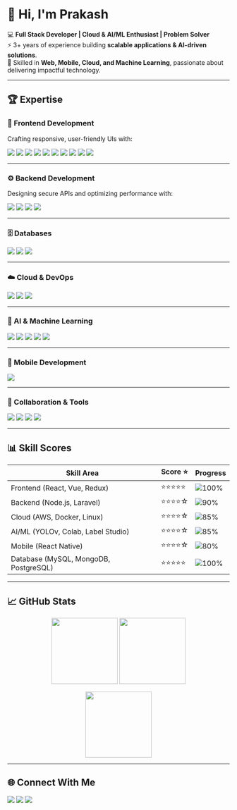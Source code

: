 # 👋 Hi, I'm Prakash  

💻 **Full Stack Developer | Cloud & AI/ML Enthusiast | Problem Solver**  
⚡ 3+ years of experience building **scalable applications & AI-driven solutions**.  
🚀 Skilled in **Web, Mobile, Cloud, and Machine Learning**, passionate about delivering impactful technology.  

---

## 🏆 Expertise  

### 🎨 Frontend Development  
Crafting responsive, user-friendly UIs with:  
<p align="left">
  <img src="https://img.shields.io/badge/HTML5-E34F26?logo=html5&logoColor=white" />
  <img src="https://img.shields.io/badge/CSS3-1572B6?logo=css3&logoColor=white" />
  <img src="https://img.shields.io/badge/JavaScript-F7DF1E?logo=javascript&logoColor=black" />
  <img src="https://img.shields.io/badge/TypeScript-3178C6?logo=typescript&logoColor=white" />
  <img src="https://img.shields.io/badge/React-61DAFB?logo=react&logoColor=black" />
  <img src="https://img.shields.io/badge/Vue.js-42B883?logo=vue.js&logoColor=white" />
  <img src="https://img.shields.io/badge/AntDesign-0170FE?logo=antdesign&logoColor=white" />
  <img src="https://img.shields.io/badge/MUI-007FFF?logo=mui&logoColor=white" />
  <img src="https://img.shields.io/badge/TailwindCSS-06B6D4?logo=tailwindcss&logoColor=white" />
  <img src="https://img.shields.io/badge/ChakraUI-319795?logo=chakraui&logoColor=white" />
</p>

---

### ⚙️ Backend Development  
Designing secure APIs and optimizing performance with:  
<p align="left">
  <img src="https://img.shields.io/badge/Node.js-339933?logo=node.js&logoColor=white" />
  <img src="https://img.shields.io/badge/PHP-777BB4?logo=php&logoColor=white" />
  <img src="https://img.shields.io/badge/Laravel-FF2D20?logo=laravel&logoColor=white" />
  <img src="https://img.shields.io/badge/TypeORM-F37626?logo=typeorm&logoColor=white" />
</p>

---

### 🗄️ Databases  
<p align="left">
  <img src="https://img.shields.io/badge/MySQL-4479A1?logo=mysql&logoColor=white" />
  <img src="https://img.shields.io/badge/PostgreSQL-336791?logo=postgresql&logoColor=white" />
  <img src="https://img.shields.io/badge/MongoDB-47A248?logo=mongodb&logoColor=white" />
</p>

---

### ☁️ Cloud & DevOps  
<p align="left">
  <img src="https://img.shields.io/badge/AWS-232F3E?logo=amazonaws&logoColor=white" />
  <img src="https://img.shields.io/badge/Docker-2496ED?logo=docker&logoColor=white" />
  <img src="https://img.shields.io/badge/Linux-FCC624?logo=linux&logoColor=black" />
</p>

---

### 🤖 AI & Machine Learning  
<p align="left">
  <img src="https://img.shields.io/badge/YOLOv-Ultralytics-FF6F00?logo=ai&logoColor=white" />
  <img src="https://img.shields.io/badge/LabelStudio-FFB000?logo=label&logoColor=white" />
  <img src="https://img.shields.io/badge/GoogleColab-F9AB00?logo=googlecolab&logoColor=black" />
  <img src="https://img.shields.io/badge/Python-3776AB?logo=python&logoColor=white" />
  <img src="https://img.shields.io/badge/AI%20Tools-8A2BE2?logo=openai&logoColor=white" />
</p>

---

### 📱 Mobile Development  
<p align="left">
  <img src="https://img.shields.io/badge/ReactNative-61DAFB?logo=react&logoColor=black" />
</p>

---

### 📌 Collaboration & Tools  
<p align="left">
  <img src="https://img.shields.io/badge/Jira-0052CC?logo=jira&logoColor=white" />
  <img src="https://img.shields.io/badge/Confluence-172B4D?logo=confluence&logoColor=white" />
  <img src="https://img.shields.io/badge/Lucidchart-FF9D00?logo=lucidchart&logoColor=white" />
  <img src="https://img.shields.io/badge/Cursor-4285F4?logo=googlechrome&logoColor=white" />
</p>

---

## 📊 Skill Scores  

| Skill Area | Score ⭐ | Progress |
|------------|----------|----------|
| Frontend (React, Vue, Redux) | ⭐⭐⭐⭐⭐ | ![100%](https://progress-bar.dev/100/) |
| Backend (Node.js, Laravel)   | ⭐⭐⭐⭐☆ | ![90%](https://progress-bar.dev/90/) |
| Cloud (AWS, Docker, Linux)   | ⭐⭐⭐⭐☆ | ![85%](https://progress-bar.dev/85/) |
| AI/ML (YOLOv, Colab, Label Studio) | ⭐⭐⭐⭐☆ | ![85%](https://progress-bar.dev/85/) |
| Mobile (React Native)        | ⭐⭐⭐⭐☆ | ![80%](https://progress-bar.dev/80/) |
| Database (MySQL, MongoDB, PostgreSQL) | ⭐⭐⭐⭐⭐ | ![100%](https://progress-bar.dev/100/) |

---

## 📈 GitHub Stats  

<p align="center">
  <img src="https://github-readme-stats.vercel.app/api?username=yourusername&show_icons=true&theme=tokyonight" height="150"/>
  <img src="https://github-readme-stats.vercel.app/api/top-langs/?username=yourusername&layout=compact&theme=tokyonight" height="150"/>
</p>

<p align="center">
  <img src="https://github-readme-streak-stats.herokuapp.com/?user=yourusername&theme=tokyonight" height="150"/>
</p>

---

## 🌐 Connect With Me  

<p align="left">
  <a href="https://www.linkedin.com/in/your-link"><img src="https://img.shields.io/badge/LinkedIn-0A66C2?logo=linkedin&logoColor=white" /></a>
  <a href="https://your-portfolio-link.com"><img src="https://img.shields.io/badge/Portfolio-000000?logo=vercel&logoColor=white" /></a>
  <a href="mailto:your-email@gmail.com"><img src="https://img.shields.io/badge/Email-D14836?logo=gmail&logoColor=white" /></a>
</p>
